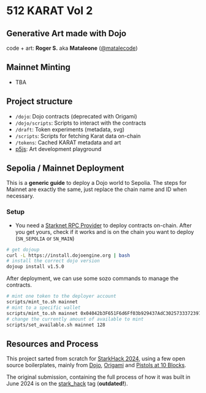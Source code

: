 # 512 KARAT Vol 2

## Generative Art made with Dojo

code + art: **Roger S.** aka **Mataleone** ([@matalecode](https://x.com/matalecode))


## Mainnet Minting

* TBA


## Project structure

* `/dojo`: Dojo contracts (deprecated with Origami)
* `/dojo/scripts`: Scripts to interact with the contracts
* `/draft`: Token experiments (metadata, svg)
* `/scripts`: Scripts for fetching Karat data on-chain
* `/tokens`: Cached KARAT metadata and art
* [p5js](https://editor.p5js.org/rsodre/sketches/LbtLW29da): Art development playground


## Sepolia / Mainnet Deployment

This is a **generic guide** to deploy a Dojo world to Sepolia.
The steps for Mainnet are exactly the same, just replace the chain name and ID when necessary.


### Setup

* You need a [Starknet RPC Provider](https://www.starknet.io/fullnodes-rpc-services/) to deploy contracts on-chain. After you get yours, check if it works and is on the chain you want to deploy (`SN_SEPOLIA` or `SN_MAIN`)

```sh
# get dojoup
curl -L https://install.dojoengine.org | bash
# install the correct dojo version
dojoup install v1.5.0
```

After deployment, we can use some sozo commands to manage the contracts.

```sh
# mint one token to the deployer account
scripts/mint_to.sh mainnet
# mint to a specific wallet
scripts/mint_to.sh mainnet 0x04042b3F651F6d6Ff03b929437AdC30257333723970071b05cb0E2270C9dc385
# change the currently amount of available to mint
scripts/set_available.sh mainnet 128
```


## Resources and Process

This project sarted from scratch for [StarkHack 2024](https://ethglobal.com/events/starkhack), using a few open source boilerplates, mainly from [Dojo](https://www.dojoengine.org/), [Origami](https://book.dojoengine.org/toolchain/origami) and [Pistols at 10 Blocks](https://pistols.underware.gg/).

The original submission, containing the full process of how it was built in June 2024 is on the [stark_hack](https://github.com/rsodre/512karat/tree/stark_hack) tag (**outdated!**).
